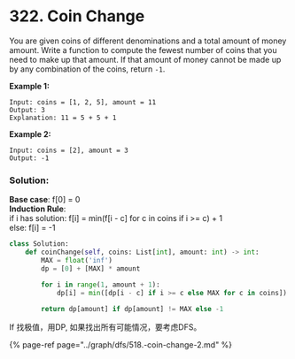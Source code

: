 # 322. Coin Change

You are given coins of different denominations and a total amount of money amount. Write a function to compute the fewest number of coins that you need to make up that amount. If that amount of money cannot be made up by any combination of the coins, return `-1`.

**Example 1:**

```text
Input: coins = [1, 2, 5], amount = 11
Output: 3 
Explanation: 11 = 5 + 5 + 1
```

**Example 2:**

```text
Input: coins = [2], amount = 3
Output: -1
```

### Solution:

**Base case**: f\[0\] = 0  
**Induction Rule**:   
if i has solution: f\[i\] = min\(f\[i - c\] for c in coins if i &gt;= c\) + 1  
else:  f\[i\] = -1

```python
class Solution:
    def coinChange(self, coins: List[int], amount: int) -> int:
        MAX = float('inf')
        dp = [0] + [MAX] * amount

        for i in range(1, amount + 1):
            dp[i] = min([dp[i - c] if i >= c else MAX for c in coins]) + 1
        
        return dp[amount] if dp[amount] != MAX else -1
```

If 找极值，用DP, 如果找出所有可能情况，要考虑DFS。

{% page-ref page="../graph/dfs/518.-coin-change-2.md" %}

